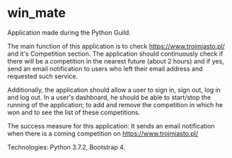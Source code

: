 # win_mate

Application made during the Python Guild.

The main function of this application is to check https://www.trojmiasto.pl/ and it's Competition section. The application should continuously check if there will be a competition in the nearest future (about 2 hours) and if yes, send an email notification to users who left their email address and requested such service. 

Additionally, the application should allow a user to sign in, sign out, log in and log out. In a user's dashboard, he should be able to start/stop the running of the application; to add and remove the competition in which he won and to see the list of these competitions. 

The success measure for this application: It sends an email notification when there is a coming competition on https://www.trojmiasto.pl/ 

Technologies: Python 3.7.2, Bootstrap 4.
